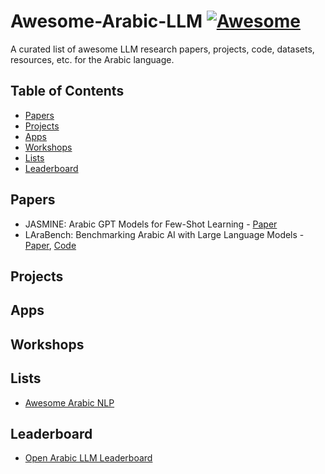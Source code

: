# Awesome-Arabic-LLM [![Awesome](https://awesome.re/badge.svg)](https://awesome.re)
A curated list of awesome LLM research papers, projects, code, datasets, resources, etc. for the  Arabic language.


## Table of Contents

- [Papers](#papers)
- [Projects](#projects)
- [Apps](#apps)
- [Workshops](#workshops)
- [Lists](#lists)
- [Leaderboard](#leaderboard)


## Papers
- JASMINE: Arabic GPT Models for Few-Shot Learning - [Paper](https://arxiv.org/pdf/2212.10755)
- LAraBench: Benchmarking Arabic AI with Large Language Models - [Paper](https://arxiv.org/pdf/2305.14982), [Code](https://github.com/qcri/LLMeBench)




## Projects



## Apps



## Workshops



## Lists
- [Awesome Arabic NLP](https://github.com/Curated-Awesome-Lists/awesome-arabic-nlp)



## Leaderboard
- [Open Arabic LLM Leaderboard](https://huggingface.co/spaces/OALL/Open-Arabic-LLM-Leaderboard)
